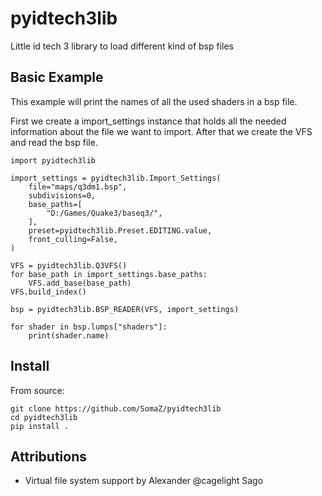 # pyidtech3lib
Little id tech 3 library to load different kind of bsp files

## Basic Example

This example will print the names of all the used shaders in a bsp file. 

First we create a import_settings instance that holds all the needed information about the file we want to import. 
After that we create the VFS and read the bsp file.
```
import pyidtech3lib

import_settings = pyidtech3lib.Import_Settings(
    file="maps/q3dm1.bsp",
    subdivisions=0,
    base_paths=[
        "D:/Games/Quake3/baseq3/",
    ],
    preset=pyidtech3lib.Preset.EDITING.value,
    front_culling=False,
)

VFS = pyidtech3lib.Q3VFS()
for base_path in import_settings.base_paths:
    VFS.add_base(base_path)
VFS.build_index()

bsp = pyidtech3lib.BSP_READER(VFS, import_settings)

for shader in bsp.lumps["shaders"]:
    print(shader.name)
```

## Install

From source:
```
git clone https://github.com/SomaZ/pyidtech3lib
cd pyidtech3lib
pip install .
```

## Attributions

- Virtual file system support by Alexander @cagelight Sago 
